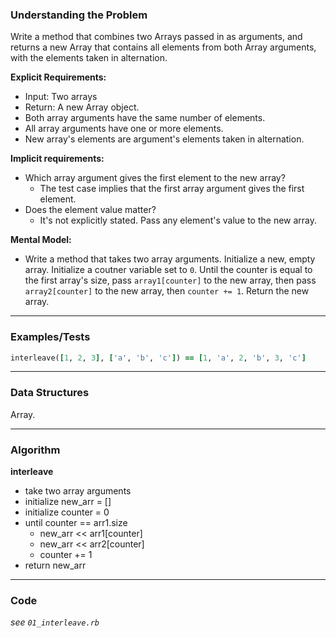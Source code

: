### Understanding the Problem
Write a method that combines two Arrays passed in as arguments, and returns a new Array that contains all elements from both Array arguments, with the elements taken in alternation.

**Explicit Requirements:**

- Input: Two arrays
- Return: A new Array object.
- Both array arguments have the same number of elements.
- All array arguments have one or more elements.
- New array's elements are argument's elements taken in alternation.

**Implicit requirements:**

- Which array argument gives the first element to the new array?
    - The test case implies that the first array argument gives the first element.
- Does the element value matter?
    - It's not explicitly stated.  Pass any element's value to the new array.

**Mental Model:**

- Write a method that takes two array arguments.  Initialize a new, empty array.  Initialize a coutner variable set to `0`.  Until the counter is equal to the first array's size, pass `array1[counter]` to the new array, then pass `array2[counter]` to the new array, then `counter += 1`.  Return the new array.

---
### Examples/Tests
```ruby
interleave([1, 2, 3], ['a', 'b', 'c']) == [1, 'a', 2, 'b', 3, 'c']
```
---
### Data Structures
Array.

---
### Algorithm
**interleave**
- take two array arguments
- initialize new_arr = []
- initialize counter = 0
- until counter == arr1.size
  - new_arr << arr1[counter]
  - new_arr << arr2[counter]
  - counter += 1
- return new_arr

---
### Code
*see `01_interleave.rb`*
